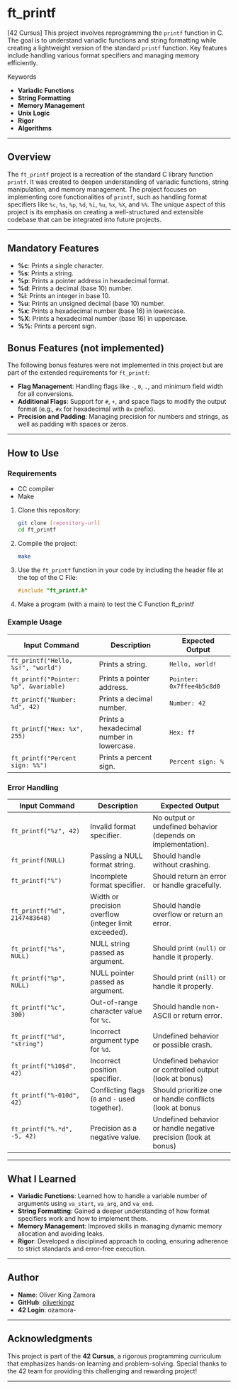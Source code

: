 # ft_printf  
[42 Cursus] This project involves reprogramming the `printf` function in C. The goal is to understand variadic functions and string formatting while creating a lightweight version of the standard `printf` function. Key features include handling various format specifiers and managing memory efficiently.  

Keywords  
- **Variadic Functions**  
- **String Formatting**  
- **Memory Management**  
- **Unix Logic**  
- **Rigor**  
- **Algorithms**  

---

## Overview  
The `ft_printf` project is a recreation of the standard C library function `printf`. It was created to deepen understanding of variadic functions, string manipulation, and memory management. The project focuses on implementing core functionalities of `printf`, such as handling format specifiers like `%c`, `%s`, `%p`, `%d`, `%i`, `%u`, `%x`, `%X`, and `%%`. The unique aspect of this project is its emphasis on creating a well-structured and extensible codebase that can be integrated into future projects.

---

## Mandatory Features  
- **%c**: Prints a single character.  
- **%s**: Prints a string.  
- **%p**: Prints a pointer address in hexadecimal format.  
- **%d**: Prints a decimal (base 10) number.  
- **%i**: Prints an integer in base 10.  
- **%u**: Prints an unsigned decimal (base 10) number.  
- **%x**: Prints a hexadecimal number (base 16) in lowercase.  
- **%X**: Prints a hexadecimal number (base 16) in uppercase.  
- **%%**: Prints a percent sign.  

## Bonus Features (not implemented)  
The following bonus features were not implemented in this project but are part of the extended requirements for `ft_printf`:  

- **Flag Management**: Handling flags like `-`, `0`, `.`, and minimum field width for all conversions.  
- **Additional Flags**: Support for `#`, `+`, and space flags to modify the output format (e.g., `#x` for hexadecimal with `0x` prefix).  
- **Precision and Padding**: Managing precision for numbers and strings, as well as padding with spaces or zeros.  

---

## How to Use  
### Requirements  
- CC compiler  
- Make  

1. Clone this repository:  
   ```bash  
   git clone [repository-url]  
   cd ft_printf  
   ```  
2. Compile the project:  
   ```bash  
   make  
   ```  
3. Use the `ft_printf` function in your code by including the header file at the top of the C File:  
   ```c  
   #include "ft_printf.h"  
   ```  
4. Make a program (with a main) to test the C Function ft_printf

### Example Usage  

| **Input Command**                                      | **Description**                                                                 | **Expected Output**                                                                 |
|--------------------------------------------------------|---------------------------------------------------------------------------------|-------------------------------------------------------------------------------------|
| `ft_printf("Hello, %s!", "world")`                     | Prints a string.                                                                | `Hello, world!`                                                                    |
| `ft_printf("Pointer: %p", &variable)`                  | Prints a pointer address.                                                      | `Pointer: 0x7ffee4b5c8d0`                                                         |
| `ft_printf("Number: %d", 42)`                          | Prints a decimal number.                                                       | `Number: 42`                                                                       |
| `ft_printf("Hex: %x", 255)`                            | Prints a hexadecimal number in lowercase.                                      | `Hex: ff`                                                                          |
| `ft_printf("Percent sign: %%")`                        | Prints a percent sign.                                                         | `Percent sign: %`                                                                  |

### Error Handling  

| **Input Command**                                      | **Description**                                                                 | **Expected Output**                                                                 |
|--------------------------------------------------------|---------------------------------------------------------------------------------|-------------------------------------------------------------------------------------|
| `ft_printf("%z", 42)`                                 | Invalid format specifier.                                                       | No output or undefined behavior (depends on implementation).                       |
| `ft_printf(NULL)`                                     | Passing a NULL format string.                                                   | Should handle without crashing.                                  |
| `ft_printf("%")`                                      | Incomplete format specifier.                                                    | Should return an error or handle gracefully.                      |
| `ft_printf("%d", 2147483648)`                       | Width or precision overflow (integer limit exceeded).                           | Should handle overflow or return an error.                        |
| `ft_printf("%s", NULL)`                               | NULL string passed as argument.                                                 | Should print `(null)` or handle it properly.                      |
| `ft_printf("%p", NULL)`                               | NULL pointer passed as argument.                                                | Should print `(nill)` or handle it properly.                      |
| `ft_printf("%c", 300)`                                | Out-of-range character value for `%c`.                                          | Should handle non-ASCII or return error.                          |
| `ft_printf("%d", "string")`                           | Incorrect argument type for `%d`.                                               | Undefined behavior or possible crash.                             |
| `ft_printf("%10$d", 42)`                              | Incorrect position specifier.                                                   | Undefined behavior or controlled output (look at bonus)          |
| `ft_printf("%-010d", 42)`                             | Conflicting flags (`0` and `-` used together).                                  | Should prioritize one or handle conflicts (look at bonus         |
| `ft_printf("%.*d", -5, 42)`                           | Precision as a negative value.                                                  | Undefined behavior or handle negative precision (look at bonus)  |

---

## What I Learned  
- **Variadic Functions**: Learned how to handle a variable number of arguments using `va_start`, `va_arg`, and `va_end`.  
- **String Formatting**: Gained a deeper understanding of how format specifiers work and how to implement them.  
- **Memory Management**: Improved skills in managing dynamic memory allocation and avoiding leaks.  
- **Rigor**: Developed a disciplined approach to coding, ensuring adherence to strict standards and error-free execution.  

---

## Author  
- **Name**: Oliver King Zamora
- **GitHub**: [oliverkingz](https://github.com/oliverkingz)
- **42 Login**: ozamora-

---

## Acknowledgments  
This project is part of the **42 Cursus**, a rigorous programming curriculum that emphasizes hands-on learning and problem-solving. Special thanks to the 42 team for providing this challenging and rewarding project!  

---
